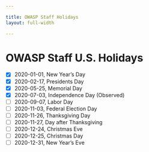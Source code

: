 ```yaml
---

title: OWASP Staff Holidays
layout: full-width

---
```


# OWASP Staff U.S. Holidays

- [x] 2020-01-01, New Year’s Day
- [x] 2020-02-17, Presidents Day
- [x] 2020-05-25, Memorial Day
- [x] 2020-07-03, Independence Day (Observed)
- [ ] 2020-09-07, Labor Day
- [ ] 2020-11-03, Federal Election Day
- [ ] 2020-11-26, Thanksgiving Day
- [ ] 2020-11-27, Day after Thanksgiving
- [ ] 2020-12-24, Christmas Eve
- [ ] 2020-12-25, Christmas Day
- [ ] 2020-12-31, New Year’s Eve

